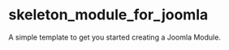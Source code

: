 skeleton_module_for_joomla
==========================

A simple template to get you started creating a Joomla Module.
